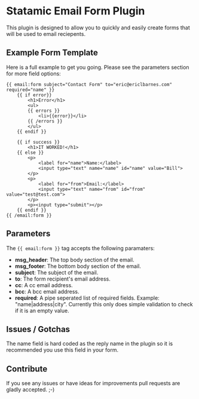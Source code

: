 # Statamic Email Form Plugin

This plugin is designed to allow you to quickly and easily create forms
that will be used to email reciepents.

## Example Form Template

Here is a full example to get you going. Please see the parameters section
for more field options:

	{{ email:form subject="Contact Form" to="eric@ericlbarnes.com" required="name" }}
		{{ if error}}
			<h1>Error</h1>
			<ul>
			{{ errors }}
				<li>{{error}}</li>
			{{ /errors }}
			</ul>
		{{ endif }}

		{{ if success }}
			<h1>IT WORKED!</h1>
		{{ else }}
			<p>
				<label for="name">Name:</label>
				<input type="text" name="name" id="name" value="Bill">
			</p>
			<p>
				<label for="from">Email:</label>
				<input type="text" name="from" id="from" value="test@test.com">
			</p>
			<p><input type="submit"></p>
		{{ endif }}
	{{ /email:form }}

## Parameters

The `{{ email:form }}` tag accepts the following paramaters:

* **msg_header**: The top body section of the email.
* **msg_footer**: The bottom body section of the email.
* **subject**: The subject of the email.
* **to**: The form recipient's email address.
* **cc**: A cc email address.
* **bcc**: A bcc email address.
* **required**: A pipe seperated list of required fields. Example: "name|address|city". Currently this only does simple validation to check if it is an empty value.

## Issues / Gotchas

The name field is hard coded as the reply name in the plugin so it is recommended you use this field in your form.

## Contribute

If you see any issues or have ideas for improvements pull requests are gladly
accepted. ;-)

